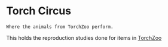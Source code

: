 Torch Circus
=============


    Where the animals from TorchZoo perform.


This holds the reproduction studies done for items in [TorchZoo](https://github.com/theSage21/torchzoo/)
